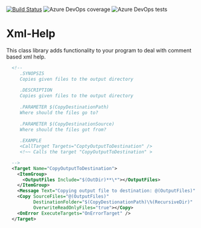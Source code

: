 [![Build Status](https://dev.azure.com/NorikaDE/Xml-Help/_apis/build/status/NorikaDE.Xml-Help?branchName=master)](https://dev.azure.com/NorikaDE/Xml-Help/_build/latest?definitionId=1&branchName=master)
![Azure DevOps coverage](https://img.shields.io/azure-devops/coverage/NorikaDE/Xml-Help/1)
![Azure DevOps tests](https://img.shields.io/azure-devops/tests/NorikaDE/XML-Help/1)

# Xml-Help
This class library adds functionality to your program to deal with comment based xml help.

```xml
  <!--
	 .SYNOPSIS
	 Copies given files to the output directory
	 
	 .DESCRIPTION
	 Copies given files to the output directory
	 
	 .PARAMETER $(CopyDestinationPath)
	 Where should the files go to? 
	 
	 .PARAMETER $(CopyDestinationSource)
	 Where should the files got from?
	 
	 .EXAMPLE
	 <CallTarget Targets="CoptyOutputToDestination" />
	 <!~~ Calls the target "CopyOutputToDestination" >

  -->
  <Target Name="CopyOutputToDestination">
    <ItemGroup>
      <OutputFiles Include="$(OutDir)**\*"></OutputFiles>
    </ItemGroup>
    <Message Text="Copying output file to destination: @(OutputFiles)" Importance="high"/>
    <Copy SourceFiles="@(OutputFiles)" 
          DestinationFolder="$(CopyDestionationPath)\%(RecursiveDir)" 
          OverwriteReadOnlyFiles="true"></Copy>
    <OnError ExecuteTargets="OnErrorTarget" />
  </Target>
```
